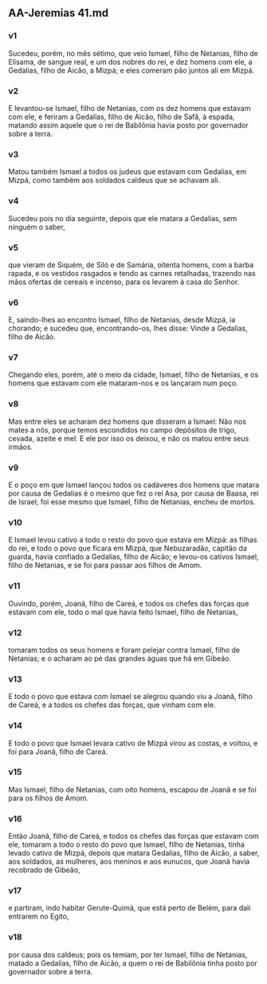 ## AA-Jeremias 41.md
### v1
 Sucedeu, porém, no mês sétimo, que veio Ismael, filho de Netanias, filho de Elisama, de sangue real, e um dos nobres do rei, e dez homens com ele, a Gedalias, filho de Aicão, a Mizpá; e eles comeram pão juntos ali em Mizpá.
### v2
 E levantou-se Ismael, filho de Netanias, com os dez homens que estavam com ele, e feriram a Gedalias, filho de Aicão, filho de Safã, à espada, matando assim aquele que o rei de Babilônia havia posto por governador sobre a terra.
### v3
 Matou também Ismael a todos os judeus que estavam com Gedalias, em Mizpá, como também aos soldados caldeus que se achavam ali.
### v4
 Sucedeu pois no dia seguinte, depois que ele matara a Gedalias, sem ninguém o saber,
### v5
 que vieram de Siquém, de Siló e de Samária, oitenta homens, com a barba rapada, e os vestidos rasgados e tendo as carnes retalhadas, trazendo nas mãos ofertas de cereais e incenso, para os levarem à casa do Senhor.
### v6
 E, saindo-lhes ao encontro Ismael, filho de Netanias, desde Mizpá, ia chorando; e sucedeu que, encontrando-os, lhes disse: Vinde a Gedalias, filho de Aicão.
### v7
 Chegando eles, porém, até o meio da cidade, Ismael, filho de Netanias, e os homens que estavam com ele mataram-nos e os lançaram num poço.
### v8
 Mas entre eles se acharam dez homens que disseram a Ismael: Não nos mates a nós, porque temos escondidos no campo depósitos de trigo, cevada, azeite e mel. E ele por isso os deixou, e não os matou entre seus irmãos.
### v9
 E o poço em que Ismael lançou todos os cadáveres dos homens que matara por causa de Gedalias é o mesmo que fez o rei Asa, por causa de Baasa, rei de Israel; foi esse mesmo que Ismael, filho de Netanias, encheu de mortos.
### v10
 E Ismael levou cativo a todo o resto do povo que estava em Mizpá: as filhas do rei, e todo o povo que ficara em Mizpá, que Nebuzaradão, capitão da guarda, havia confiado a Gedalias, filho de Aicão; e levou-os cativos Ismael, filho de Netanias, e se foi para passar aos filhos de Amom.
### v11
 Ouvindo, porém, Joanã, filho de Careá, e todos os chefes das forças que estavam com ele, todo o mal que havia feito Ismael, filho de Netanias,
### v12
 tomaram todos os seus homens e foram pelejar contra Ismael, filho de Netanias; e o acharam ao pé das grandes águas que há em Gibeão.
### v13
 E todo o povo que estava com Ismael se alegrou quando viu a Joanã, filho de Careá, e a todos os chefes das forças, que vinham com ele.
### v14
 E todo o povo que Ismael levara cativo de Mizpá virou as costas, e voltou, e foi para Joanã, filho de Careá.
### v15
 Mas Ismael, filho de Netanias, com oito homens, escapou de Joanã e se foi para os filhos de Amom.
### v16
 Então Joanã, filho de Careá, e todos os chefes das forças que estavam com ele, tomaram a todo o resto do povo que Ismael, filho de Netanias, tinha levado cativo de Mizpá, depois que matara Gedalias, filho de Aicão, a saber, aos soldados, as mulheres, aos meninos e aos eunucos, que Joanã havia recobrado de Gibeão,
### v17
 e partiram, indo habitar Gerute-Quimã, que está perto de Belém, para dali entrarem no Egito,
### v18
 por causa dos caldeus; pois os temiam, por ter Ismael, filho de Netanias, matado a Gedalias, filho de Aicão, a quem o rei de Babilônia tinha posto por governador sobre a terra.
